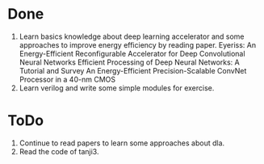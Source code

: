 # Done

1. Learn basics knowledge about deep learning accelerator and some approaches to improve energy efficiency by reading paper.
	Eyeriss: An Energy-Efficient Reconfigurable Accelerator for Deep Convolutional Neural Networks
	Efficient Processing of Deep Neural Networks: A Tutorial and Survey
	An Energy-Efficient Precision-Scalable ConvNet Processor in a 40-nm CMOS
2. Learn verilog and write some simple modules for exercise.

# ToDo

1. Continue to read papers to learn some approaches about dla.
2. Read the code of tanji3.
